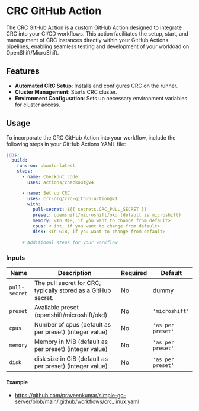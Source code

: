 # CRC GitHub Action

The CRC GitHub Action is a custom GitHub Action designed to integrate CRC into your CI/CD workflows.
This action facilitates the setup, start, and management of CRC instances directly within your GitHub
Actions pipelines, enabling seamless testing and development of your workload on OpenShift/MicroShift.

## Features

- **Automated CRC Setup**: Installs and configures CRC on the runner.
- **Cluster Management**: Starts CRC cluster.
- **Environment Configuration**: Sets up necessary environment variables for cluster access.

## Usage

To incorporate the CRC GitHub Action into your workflow, include the following steps in your GitHub Actions YAML file:

```yaml
jobs:
  build:
    runs-on: ubuntu-latest
    steps:
      - name: Checkout code
        uses: actions/checkout@v4

      - name: Set up CRC
        uses: crc-org/crc-github-action@v1
        with:
          pull-secret: ${{ secrets.CRC_PULL_SECRET }}
          preset: openshift/microshift/okd (default is microshift)
          memory: <In MiB, if you want to change from default>
          cpus: < int, if you want to change from default>
          disk: <In GiB, if you want to change from default>

      # Additional steps for your workflow
```

### Inputs

| Name          | Description                                                   | Required | Default           |
|---------------|---------------------------------------------------------------|----------|-------------------|
| `pull-secret` | The pull secret for CRC, typically stored as a GitHub secret. | No       | dummy             |
| `preset`      | Available preset (openshift/microshift/okd).                  | No       | `'microshift'`    |
| `cpus`        | Number of cpus (default as per preset) (integer value)        | No       | `'as per preset'` |
| `memory`      | Memory in MiB (default as per preset) (integer value)         | No       | `'as per preset'` |
| `disk`        | disk size in GiB (default as per preset) (integer value)      | No       | `'as per preset'` |

#### Example
- https://github.com/praveenkumar/simple-go-server/blob/main/.github/workflows/crc_linux.yaml
